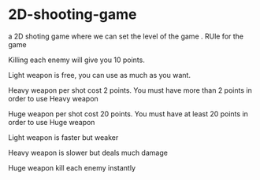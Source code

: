 # 2D-shooting-game
 a 2D shoting game where we can set the level of the game .
RUle for the game 

Killing each enemy will give you 10 points.

Light weapon is free, you can use as much as you want.

Heavy weapon per shot cost 2 points. You must have more than 2 points in order to use Heavy weapon

Huge weapon per shot cost 20 points. You must have at least 20 points in order to use Huge weapon

Light weapon is faster but weaker

Heavy weapon is slower but deals much damage

Huge weapon kill each enemy instantly
